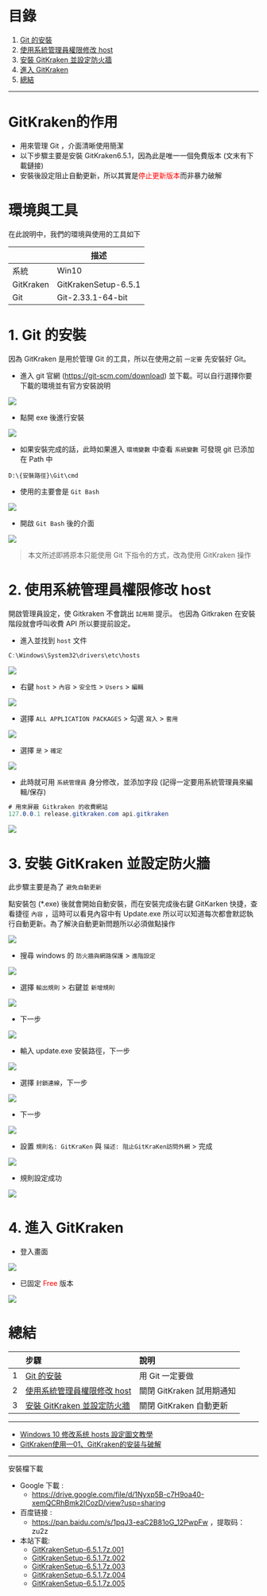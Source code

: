 <h1>目錄</h1>

1. [Git 的安裝](#s1)
1. [使用系統管理員權限修改 host](#s2)
2. [安裝 GitKraken 並設定防火牆](#s3)
3. [進入 GitKraken](#s4)
4. [總結](#s5)

---

# GitKraken的作用

- 用來管理 Git ，介面清晰使用簡潔
- 以下步驟主要是安裝 GitKraken6.5.1，因為此是唯一一個免費版本 (文末有下載鏈接)
- 安裝後設定阻止自動更新，所以其實是<span style="color:red">停止更新版本</span>而非暴力破解

# 環境與工具

在此說明中，我們的環境與使用的工具如下

||描述|
|:--|--|
|系統|Win10|
|GitKraken|GitKrakenSetup-6.5.1|
|Git|Git-2.33.1-64-bit|

# 1. Git 的安裝<span id="s1"/>

因為 GitKraken 是用於管理 Git 的工具，所以在使用之前 `一定要` 先安裝好 Git。

- 進入 git 官網 (https://git-scm.com/download) 並下載。可以自行選擇你要下載的環境並有官方安裝說明

<img src="./image/18.dio.svg"/>

- 點開 exe 後進行安裝

<img src="./image/17.dio.svg"/>

- 如果安裝完成的話，此時如果進入 `環境變數` 中查看 `系統變數` 可發現 git 已添加在 Path 中

```
D:\{安裝路徑}\Git\cmd
```

- 使用的主要會是 `Git Bash`

<img src="./image/19.dio.svg"/>

- 開啟 `Git Bash` 後的介面

<img src="./image/20.dio.svg"/>

> 本文所述即將原本只能使用 Git 下指令的方式，改為使用 GitKraken 操作

# 2. 使用系統管理員權限修改 host<span id="s2"/>

開啟管理員設定，使 Gitkraken 不會跳出 `試用期` 提示。
也因為 Gitkraken 在安裝階段就會呼叫收費 API 所以要提前設定。

- 進入並找到 `host` 文件

```cs
C:\Windows\System32\drivers\etc\hosts
```

<img src="./image/01.dio.svg"/>

- 右鍵 `host` > `內容` > `安全性` > `Users` > `編輯`

<img src="./image/02.dio.svg"/>

- 選擇 `ALL APPLICATION PACKAGES` > 勾選 `寫入` > `套用`

<img src="./image/03.dio.svg"/>

- 選擇 `是` > `確定`

<img src="./image/04.dio.svg"/>

- 此時就可用 `系統管理員` 身分修改，並添加字段 (記得一定要用系統管理員來編輯/保存)

```cs
# 用來屏蔽 Gitkraken 的收費網站
127.0.0.1 release.gitkraken.com api.gitkraken
```

<img src="./image/05.dio.svg"/>

# 3. 安裝 GitKraken 並設定防火牆<span id="s3"/>

此步驟主要是為了 `避免自動更新`

點安裝包 (*.exe) 後就會開始自動安裝，而在安裝完成後右鍵 GitKarken 快捷，查看捷徑 `內容` ，這時可以看見內容中有 Update.exe 所以可以知道每次都會默認執行自動更新。為了解決自動更新問題所以必須做點操作

<img src="./image/10.dio.svg"/>

- 搜尋 windows 的 `防火牆與網路保護` > `進階設定`

<img src="./image/06.dio.svg"/>

- 選擇 `輸出規則` > 右鍵並 `新增規則`

<img src="./image/07.dio.svg"/>

- 下一步 

<img src="./image/08.dio.svg"/>

- 輸入 update.exe 安裝路徑，下一步

<img src="./image/09.dio.svg"/>

- 選擇 `封鎖連線`，下一步

<img src="./image/11.dio.svg"/>

- 下一步

<img src="./image/12.dio.svg"/>

- 設置 `規則名: GitKraKen` 與 `描述: 阻止GitKraKen訪問外網` > 完成

<img src="./image/13.dio.svg"/>

- 規則設定成功
  
<img src="./image/14.dio.svg"/>

# 4. 進入 GitKraken <span id="s4"/>

- 登入畫面

<img src="./image/15.dio.svg"/>

- 已固定 <span style="color:red">Free</span> 版本

<img src="./image/16.dio.svg"/>

# 總結<span id="s5"/>

||步驟|說明|
|--|:--|:--|
|1|[Git 的安裝](#s1)| 用 Git 一定要做|
|2|[使用系統管理員權限修改 host](#s2)| 關閉 GitKraken 試用期通知|
|3|[安裝 GitKraken 並設定防火牆](#s3)| 關閉 GitKraken 自動更新|


---

- [Windows 10 修改系统 hosts 設定圖文教學](https://www.albert-yu.com/blog/windows-10-%E4%BF%AE%E6%94%B9%E7%B3%BB%E7%BB%9F-hosts-%E8%A8%AD%E5%AE%9A%E5%9C%96%E6%96%87%E6%95%99%E5%AD%B8/)
- [GitKraken使用—01、GitKraken的安装与破解](https://blog.csdn.net/weixin_43335226/article/details/107091568)

---

安裝檔下載

- Google 下載 : 
  - https://drive.google.com/file/d/1Nyxp5B-c7H9oa40-xemQCRhBmk2ICozD/view?usp=sharing
- 百度链接 : 
  - https://pan.baidu.com/s/1pqJ3-eaC2B81oG_12PwpFw ，提取码：zu2z
- 本站下載:
  - [GitKrakenSetup-6.5.1.7z.001](./doc/GitKrakenSetup-6.5.1.7z.001)
  - [GitKrakenSetup-6.5.1.7z.002](./doc/GitKrakenSetup-6.5.1.7z.002)
  - [GitKrakenSetup-6.5.1.7z.003](./doc/GitKrakenSetup-6.5.1.7z.003)
  - [GitKrakenSetup-6.5.1.7z.004](./doc/GitKrakenSetup-6.5.1.7z.004)
  - [GitKrakenSetup-6.5.1.7z.005](./doc/GitKrakenSetup-6.5.1.7z.005)